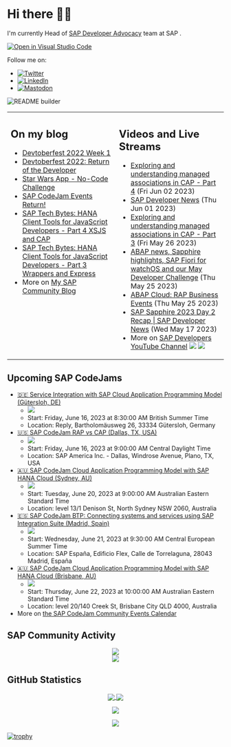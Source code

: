 
# Hi there 👋🏼

I'm currently Head of [SAP Developer Advocacy](https://developers.sap.com/developer-advocates.html) team at SAP .

[![Open in Visual Studio Code](https://img.shields.io/badge/Made%20for-VSCode-1f425f.svg)](https://github.dev/jung-thomas/jung-thomas)

Follow me on:
- <a href="https://twitter.com/thomas_jung"><img alt="Twitter" src="https://img.shields.io/badge/thomas_jung-%231DA1F2.svg?style=for-the-badge&logo=Twitter&logoColor=white"/></a>
- <a href="https://www.linkedin.com/in/thomasjungsap/"><img alt="LinkedIn" src="https://img.shields.io/badge/linkedin-%230077B5.svg?style=for-the-badge&logo=linkedin&logoColor=white"/></a>
- <a rel="me" href="https://mastodon.cloud/@thomas_jung"><img alt="Mastodon" src="https://img.shields.io/mastodon/follow/109262551990174478?domain=https%3A%2F%2Fmastodon.cloud%2F&style=social"/></a>

![README builder](https://github.com/jung-thomas/jung-thomas/workflows/README%20builder/badge.svg)

<table><tr><td valign="top" width="50%">
 
## On my blog
- [Devtoberfest 2022 Week 1](https://blogs.sap.com/?p=1618235) 
- [Devtoberfest 2022: Return of the Developer](https://blogs.sap.com/?p=1598237) 
- [Star Wars App - No-Code Challenge](https://blogs.sap.com/?p=1543686) 
- [SAP CodeJam Events Return!](https://blogs.sap.com/?p=1539697) 
- [SAP Tech Bytes: HANA Client Tools for JavaScript Developers - Part 4 XSJS and CAP](https://blogs.sap.com/?p=1519898) 
- [SAP Tech Bytes: HANA Client Tools for JavaScript Developers - Part 3 Wrappers and Express](https://blogs.sap.com/?p=1519778) 
- More on [My SAP Community Blog](https://people.sap.com/thomas.jung#content:blogposts)
</td>
  
<td valign="top" width="50%">
  
## Videos and Live Streams
- [Exploring and understanding managed associations in CAP - Part 4](https://www.youtube.com/watch?v=EtNv5VX4yxk) (Fri Jun 02 2023)
- [SAP Developer News](https://www.youtube.com/watch?v=380EpSFwHq4) (Thu Jun 01 2023)
- [Exploring and understanding managed associations in CAP - Part 3](https://www.youtube.com/watch?v=_Yc8NG5-1uY) (Fri May 26 2023)
- [ABAP news, Sapphire highlights, SAP Fiori for watchOS and our May Developer Challenge](https://www.youtube.com/watch?v=o5i-4Xnlr8M) (Thu May 25 2023)
- [ABAP Cloud: RAP Business Events](https://www.youtube.com/watch?v=J7DIlpmyiug) (Thu May 25 2023)
- [SAP Sapphire 2023 Day 2 Recap | SAP Developer News](https://www.youtube.com/watch?v=GwaLAkTfE1A) (Wed May 17 2023)
- More on [SAP Developers YouTube Channel](https://www.youtube.com/channel/UCNfmelKDrvRmjYwSi9yvrMg) ![](https://img.shields.io/youtube/channel/views/UCNfmelKDrvRmjYwSi9yvrMg) ![](https://img.shields.io/youtube/channel/subscribers/UCNfmelKDrvRmjYwSi9yvrMg)
</td></tr></table>

## Upcoming SAP CodeJams
- [🇩🇪 Service Integration with SAP Cloud Application Programming Model (Gütersloh, DE)](https://groups.community.sap.com/t5/sap-codejam/service-integration-with-sap-cloud-application-programming-model/ev-p/223935)
  - <img src="https://groups.community.sap.com/t5/image/serverpage/image-id/29610i56084A8ACB52A500/image-size/thumb/is-moderation-mode/true?v=v2&px=150" />
  - Start: Friday, June 16, 2023 at 8:30:00 AM British Summer Time
  - Location: Reply, Bartholomäusweg 26, 33334 Gütersloh, Germany
- [🇺🇸 SAP CodeJam RAP vs CAP (Dallas, TX, USA)](https://groups.community.sap.com/t5/sap-codejam/sap-codejam-rap-vs-cap-dallas-tx-usa/ev-p/258251)
  - <img src="https://groups.community.sap.com/t5/image/serverpage/image-id/35246i4E7C5B6250642A83/image-size/thumb/is-moderation-mode/true?v=v2&px=150" />
  - Start: Friday, June 16, 2023 at 9:00:00 AM Central Daylight Time
  - Location: SAP America Inc. - Dallas, Windrose Avenue, Plano, TX, USA
- [🇦🇺 SAP CodeJam Cloud Application Programming Model with SAP HANA Cloud (Sydney, AU)](https://groups.community.sap.com/t5/sap-codejam/sap-codejam-cloud-application-programming-model-with-sap-hana/ev-p/259136)
  - <img src="https://groups.community.sap.com/t5/image/serverpage/image-id/35536iA231C208EAF16124/image-size/thumb/is-moderation-mode/true?v=v2&px=150" />
  - Start: Tuesday, June 20, 2023 at 9:00:00 AM Australian Eastern Standard Time
  - Location: level 13/1 Denison St, North Sydney NSW 2060, Australia
- [🇪🇸 SAP CodeJam BTP: Connecting systems and services using SAP Integration Suite (Madrid, Spain)](https://groups.community.sap.com/t5/sap-codejam/sap-codejam-btp-connecting-systems-and-services-using-sap/ev-p/259449)
  - <img src="https://groups.community.sap.com/t5/image/serverpage/image-id/35642i7D7D6F3C35FA63DF/image-size/thumb/is-moderation-mode/true?v=v2&px=150" />
  - Start: Wednesday, June 21, 2023 at 9:30:00 AM Central European Summer Time
  - Location: SAP España, Edificio Flex, Calle de Torrelaguna, 28043 Madrid, España
- [🇦🇺 SAP CodeJam Cloud Application Programming Model with SAP HANA Cloud (Brisbane, AU)](https://groups.community.sap.com/t5/sap-codejam/sap-codejam-cloud-application-programming-model-with-sap-hana/ev-p/259139)
  - <img src="https://groups.community.sap.com/t5/image/serverpage/image-id/35537i707DC7E98AC6659E/image-size/thumb/is-moderation-mode/true?v=v2&px=150" />
  - Start: Thursday, June 22, 2023 at 10:00:00 AM Australian Eastern Standard Time
  - Location: level 20/140 Creek St, Brisbane City QLD 4000, Australia
- More on [the SAP CodeJam Community Events Calendar](https://groups.community.sap.com/t5/sap-codejam/eb-p/codejam-events)

## SAP Community Activity
<p align = "center">
<a href="https://people.sap.com/thomas.jung#overview">
  <img align="center" src="https://devrel-tools-prod-scn-badges-srv.cfapps.eu10.hana.ondemand.com/activity/thomas.jung" />
</a>
</br>
<a href="https://people.sap.com/thomas.jung#reputation">
  <img align="center" src="https://devrel-tools-prod-scn-badges-srv.cfapps.eu10.hana.ondemand.com/showcaseBadges/thomas.jung?test=2" />
</a>
</p>

## GitHub Statistics
<p align = "center">
<a href="https://github.com/anuraghazra/github-readme-stats">
  <img align="center" src="https://github-readme-stats.vercel.app/api?username=jung-thomas&count_private=true&show_icons=true&theme=dark&line_height=27" />
</a>
<a href="https://github.com/anuraghazra/github-readme-stats">
  <img align="center" src="https://github-readme-stats.vercel.app/api/top-langs/?username=jung-thomas&show_icons=true&theme=dark" />
</a>
</p>

<p align = "center">
 <img  src="https://github-readme-streak-stats.herokuapp.com/?user=jung-thomas&show_icons=true&locale=en&layout=compact&theme=dark&line_height=0" />
</p> 

<p align = "center">
 <img src="https://activity-graph.herokuapp.com/graph?username=jung-thomas&theme=redical">
</p> 

[![trophy](https://github-profile-trophy.vercel.app/?username=jung-thomas&theme=onedark)](https://github.com/ryo-ma/github-profile-trophy)


